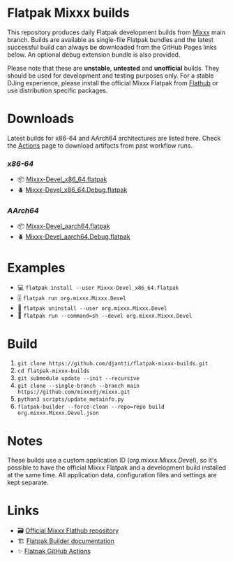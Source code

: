# Flatpak Mixxx builds

This repository produces daily Flatpak development builds from [Mixxx](https://www.mixxx.org) main branch. Builds are available as single-file Flatpak bundles and the latest successful build can always be downloaded from the GitHub Pages links below. An optional debug extension bundle is also provided.

Please note that these are **unstable**, **untested** and **unofficial** builds. They should be used for development and testing purposes only. For a stable DJing experience, please install the official Mixxx Flatpak from [Flathub](https://flathub.org/apps/org.mixxx.Mixxx) or use distribution specific packages.

# Downloads

Latest builds for x86-64 and AArch64 architectures are listed here. Check the [Actions](https://github.com/djantti/flatpak-mixxx-builds/actions) page to download artifacts from past workflow runs.

### *x86-64*

- 📦 [Mixxx-Devel_x86_64.flatpak](https://djantti.github.io/flatpak-mixxx-builds/Mixxx-Devel_x86_64.flatpak)
- 🪲 [Mixxx-Devel_x86_64.Debug.flatpak](https://djantti.github.io/flatpak-mixxx-builds/Mixxx-Devel_x86_64.Debug.flatpak)

### *AArch64*

- 📦 [Mixxx-Devel_aarch64.flatpak](https://djantti.github.io/flatpak-mixxx-builds/Mixxx-Devel_aarch64.flatpak)
- 🪲 [Mixxx-Devel_aarch64.Debug.flatpak](https://djantti.github.io/flatpak-mixxx-builds/Mixxx-Devel_aarch64.Debug.flatpak)

# Examples

- 💻 `flatpak install --user Mixxx-Devel_x86_64.flatpak`
- 🎚️ `flatpak run org.mixxx.Mixxx.Devel`
- 🧹 `flatpak uninstall --user org.mixxx.Mixxx.Devel`
- 🔎 `flatpak run --command=sh --devel org.mixxx.Mixxx.Devel`

# Build

1. `git clone https://github.com/djantti/flatpak-mixxx-builds.git`
2. `cd flatpak-mixxx-builds`
3. `git submodule update --init --recursive`
4. `git clone --single-branch --branch main https://github.com/mixxxdj/mixxx.git`
5. `python3 scripts/update_metainfo.py`
6. `flatpak-builder --force-clean --repo=repo build org.mixxx.Mixxx.Devel.json`

# Notes

These builds use a custom application ID (*org.mixxx.Mixxx.Devel*), so it's possible to have the official Mixxx Flatpak and a development build installed at the same time. All application data, configuration files and settings are kept separate.

# Links

- 🗃️ [Official Mixxx Flathub repository](https://github.com/flathub/org.mixxx.Mixxx)
- 🏗️ [Flatpak Builder documentation](https://docs.flatpak.org/en/latest/flatpak-builder.html)
- ✨ [Flatpak GitHub Actions](https://github.com/flatpak/flatpak-github-actions)
